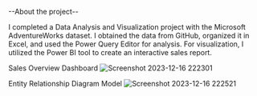 --About the project--

I completed a Data Analysis and Visualization project with the Microsoft AdventureWorks dataset. I obtained the data from GitHub, organized it in Excel, and used the Power Query Editor for analysis. For visualization, I utilized the Power BI tool to create an interactive sales report.

Sales Overview Dashboard
![Screenshot 2023-12-16 222301](https://github.com/rekha1239/AdventureWorks-Database-Analysis-Power-Bi-Project/assets/143036945/50bcb624-1c67-4059-abee-d45ce02d410c)

Entity Relationship Diagram Model
![Screenshot 2023-12-16 222521](https://github.com/rekha1239/AdventureWorks-Database-Analysis-Power-Bi-Project/assets/143036945/f56d720b-00e3-4185-b5c4-9bc6360cb04b)

